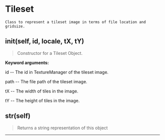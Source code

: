 # Tileset 
 ```
 Class to represent a tileset image in terms of file location and gridsize. 
```
## __init__(self, id, locale, tX, tY) 

  

 > Constructor for a Tileset Object.

 

 **Keyword arguments:**

 id -- The id in TextureManager of the tileset image.

 path -- The file path of the tileset image.

 tX -- The width of tiles in the image.

 tY -- The height of tiles in the image. 

## __str__(self) 

  

 > Returns a string representation of this object 

--- 